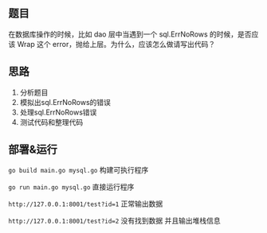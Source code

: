 ## 题目

在数据库操作的时候，比如 dao 层中当遇到一个 sql.ErrNoRows 的时候，是否应该 Wrap 这个 error，抛给上层。为什么，应该怎么做请写出代码？

## 思路

1. 分析题目
2. 模拟出sql.ErrNoRows的错误
3. 处理sql.ErrNoRows错误
4. 测试代码和整理代码

## 部署&运行

`go build main.go mysql.go` 构建可执行程序

`go run main.go mysql.go`  直接运行程序


`http://127.0.0.1:8001/test?id=1` 正常输出数据

`http://127.0.0.1:8001/test?id=2` 没有找到数据 并且输出堆栈信息
